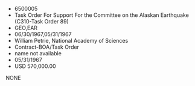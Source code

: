 * 6500005
* Task Order For Support For the Committee on the Alaskan     Earthquake (C310-Task Order 89)
* GEO,EAR
* 06/30/1967,05/31/1967
* William Petrie, National Academy of Sciences
* Contract-BOA/Task Order
*   name not available
* 05/31/1967
* USD 570,000.00

NONE